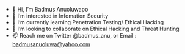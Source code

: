 - 👋 Hi, I’m Badmus Anuoluwapo
- 👀 I’m interested in Infomation Security
- 🌱 I’m currently learning Penetration Testing/ Ethical Hacking
- 💞️ I’m looking to collaborate on Ethical Hacking and Threat Hunting
- 📫 Reach me on Twitter @badmus_anu, or Email : badmusanuoluwa@yahoo.com

<!---
BadmusAnu/BadmusAnu is a ✨ special ✨ repository because its `README.md` (this file) appears on your GitHub profile.
You can click the Preview link to take a look at your changes.
--->
